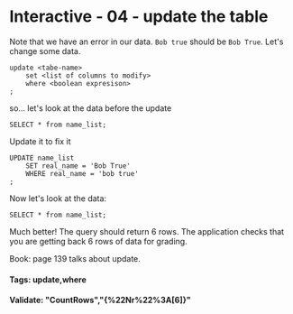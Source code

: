 


<style>
.pagebreak { page-break-before: always; }
.half { height: 200px; }
</style>








# Interactive - 04 - update the table

Note that we have an error in our data.  `Bob true` should
be `Bob True`.   Let's change some data.

```
update <tabe-name>
	set <list of columns to modify>
	where <boolean expresison>
;
```

so... let's look at the data before the update

```
SELECT * from name_list;

```

Update it to fix it

```
UPDATE name_list
	SET real_name = 'Bob True'
	WHERE real_name = 'bob true'
;

```

Now let's look at the data:

```
SELECT * from name_list;

```

Much better!  The query should return 6 rows.  The application checks that you are getting back 6 rows
of data for grading.

Book: page 139 talks about update.

#### Tags: update,where

#### Validate: "CountRows","{%22Nr%22%3A[6]}"


